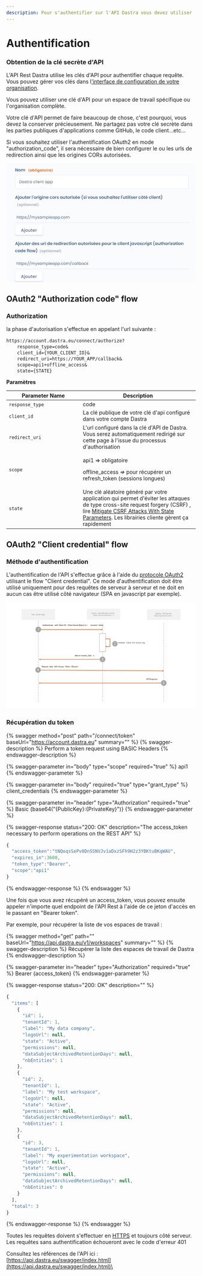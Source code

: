 ```yaml
---
description: Pour s'authentifier sur l'API Dastra vous devez utiliser
---
```


# Authentification

### Obtention de la clé secrète d'API

L'API Rest Dastra utilise les clés d'API pour authentifier chaque requête. Vous pouvez gérer vos clés dans l['interface de configuration de votre organisation](https://app.dastra.eu/general-settings/api).&#x20;

Vous pouvez utiliser une clé d'API pour un espace de travail spécifique ou l'organisation complète.

Votre clé d'API permet de faire beaucoup de chose, c'est pourquoi, vous devez la conserver précieusement. Ne partagez pas votre clé secrète dans les parties publiques d'applications comme GitHub, le code client...etc...

Si vous souhaitez utiliser l'authentification OAuth2 en mode "authorization\_code", il sera nécessaire de bien configurer le ou les urls de redirection ainsi que les origines CORs autorisées.

![](<../.gitbook/assets/image (249) (1) (1) (1).png>)

## OAuth2 "Authorization code" flow

### Authorization

la phase d'autorisation s'effectue en appelant l'url suivante :

```
https://account.dastra.eu/connect/authorize?
    response_type=code&
    client_id={YOUR_CLIENT_ID}&
    redirect_uri=https://YOUR_APP/callback&
    scope=api1+offline_access&
    state={STATE}
```

**Paramètres**

<table><thead><tr><th width="272.5595168190588">Parameter Name</th><th width="470.9578998488362">Description</th></tr></thead><tbody><tr><td><code>response_type</code></td><td>code</td></tr><tr><td><code>client_id</code></td><td>La clé publique de votre clé d'api configuré dans votre compte Dastra</td></tr><tr><td><code>redirect_uri</code></td><td>L'url configuré dans la clé d'API de Dastra. Vous serez automatiquement redirigé sur cette page à l'issue du processus d'authorisation</td></tr><tr><td><code>scope</code></td><td><p>api1 => obligatoire</p><p>offline_access <em>=></em> pour récupérer un refresh_token (sessions longues)</p></td></tr><tr><td><code>state</code></td><td>Une clé aléatoire généré par votre application qui permet d'éviter les attaques de type cross-site request forgery (CSRF) , lire <a href="https://auth0.com/docs/protocols/oauth2/mitigate-csrf-attacks">Mitigate CSRF Attacks With State Parameters</a>. Les librairies cliente gèrent ça rapidement</td></tr></tbody></table>



## OAuth2 "Client credential" flow

### Méthode d'authentification

L'authentification de l'API s'effectue grâce à l'aide du [protocole OAuth2](https://oauth.net/2/) utilisant le flow "Client credential". Ce mode d'authentification doit être utilisé uniquement pour des requêtes de serveur à serveur et ne doit en aucun cas être utilisé côté navigateur (SPA en javascript par exemple).

![](<../.gitbook/assets/API authentication scheam.svg>)

### Récupération du token

{% swagger method="post" path="/connect/token" baseUrl="https://account.dastra.eu" summary="" %}
{% swagger-description %}
Perform a token request using BASIC Headers
{% endswagger-description %}

{% swagger-parameter in="body" type="scope" required="true" %}
api1
{% endswagger-parameter %}

{% swagger-parameter in="body" required="true" type="grant_type" %}
client\_credentials
{% endswagger-parameter %}

{% swagger-parameter in="header" type="Authorization" required="true" %}
Basic {base64("{PublicKey}:{PrivateKey}")}
{% endswagger-parameter %}

{% swagger-response status="200: OK" description="The access_token necessary to perform operations on the REST API" %}
```javascript
{
  "access_token":"tNQoqsSePv0DnSSNVJv1aDxzSFh9H2z3YBKtuBKqWAU",
  "expires_in":3600,
  "token_type":"Bearer",
  "scope":"api1"
}
```
{% endswagger-response %}
{% endswagger %}

Une fois que vous avez récupéré un access\_token, vous pouvez ensuite appeler n'importe quel endpoint de l'API Rest à l'aide de ce jeton d'accès en le passant en "Bearer token".&#x20;

Par exemple, pour récupérer la liste de vos espaces de travail :

{% swagger method="get" path="" baseUrl="https://api.dastra.eu/v1/workspaces" summary="" %}
{% swagger-description %}
Récupérer la liste des espaces de travail de Dastra
{% endswagger-description %}

{% swagger-parameter in="header" type="Authorization" required="true" %}
Bearer {access\_token}
{% endswagger-parameter %}

{% swagger-response status="200: OK" description="" %}
```javascript
{
  "items": [
    {
      "id": 1,
      "tenantId": 1,
      "label": "My data company",
      "logoUrl": null,
      "state": "Active",
      "permissions": null,
      "dataSubjectArchivedRetentionDays": null,
      "nbEntities": 1
    },
    {
      "id": 2,
      "tenantId": 1,
      "label": "My test workspace",
      "logoUrl": null,
      "state": "Active",
      "permissions": null,
      "dataSubjectArchivedRetentionDays": null,
      "nbEntities": 1
    },
    {
      "id": 3,
      "tenantId": 1,
      "label": "My experimentation workspace",
      "logoUrl": null,
      "state": "Active",
      "permissions": null,
      "dataSubjectArchivedRetentionDays": null,
      "nbEntities": 0
    }
  ],
  "total": 3
}
```
{% endswagger-response %}
{% endswagger %}



Toutes les requêtes doivent s'effectuer en [HTTPS](http://en.wikipedia.org/wiki/HTTP\_Secure) et toujours côté serveur. Les requêtes sans authentification échoueront avec le code d'erreur 401

Consultez les références de l'API ici : [https://api.dastra.eu/swagger/index.html](https://api.dastra.eu/swagger/index.html)\
